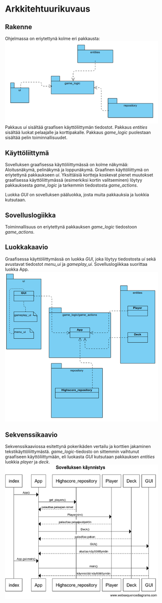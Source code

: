 <h1> Arkkitehtuurikuvaus </h1>

<h2>Rakenne</h2>

Ohjelmassa on eriytettynä kolme eri pakkausta:
![Rakennekuvaus](./kuvat/rakennekuvaus.png)
Pakkaus <i>ui</i> sisältää graafisen käyttöliittymän tiedostot. Pakkaus <i>entities</i> sisältää luokat pelaajalle ja korttipakalle. Pakkaus <i>game_logic</i> puolestaan sisältää pelin toiminnallisuudet.

<h2>Käyttöliittymä</h2>

Sovelluksen graafisessa käyttöliittymässä on kolme näkymää: Aloitusnäkymä, pelinäkymä ja loppunäkymä. Graafinen käyttöliittymä on eriytettynä pakkaukseen <i>ui</i>. Yksittäisiä kortteja koskevat pienet muutokset graafisessa käyttöliittymässä (esimerkiksi kortin valitseminen) löytyy pakkauksesta <i>game_logic</i> ja tarkemmin tiedostosta <i>game_actions</i>.

Luokka <i>GUI</i> on sovelluksen pääluokka, josta muita pakkauksia ja luokkia kutsutaan. 

<h2>Sovelluslogiikka</h2>
Toiminnallisuus on eriytettynä pakkauksen <i>game_logic</i> tiedostoon <i>game_actions</i>.

<h2> Luokkakaavio</h2>

Graafisessa käyttöliittymässä on luokka <i>GUI</i>, joka löytyy tiedostosta <i>ui</i> sekä avustavat tiedostot <i>menu_ui</i> ja <i>gameplay_ui</i>. Sovelluslogiikkaa suorittaa luokka App.
![Luokkakaavio](./kuvat/luokkakaavio.png)

<h2> Sekvenssikaavio </h2>

Sekvenssikaaviossa esitettynä pokerikäden vertailu ja korttien jakaminen tekstikäyttöliittymästä. <i>game_logic</i>-tiedosto on sittemmin vaihtunut graafiseen käyttöliittymään, eli luokasta <i>GUI</i> kutsutaan pakkauksen <i> entities </i> luokkia <i>player</i> ja <i>deck</i>.
![Sekvenssikaavio](./kuvat/sekvenssikaavio.png)